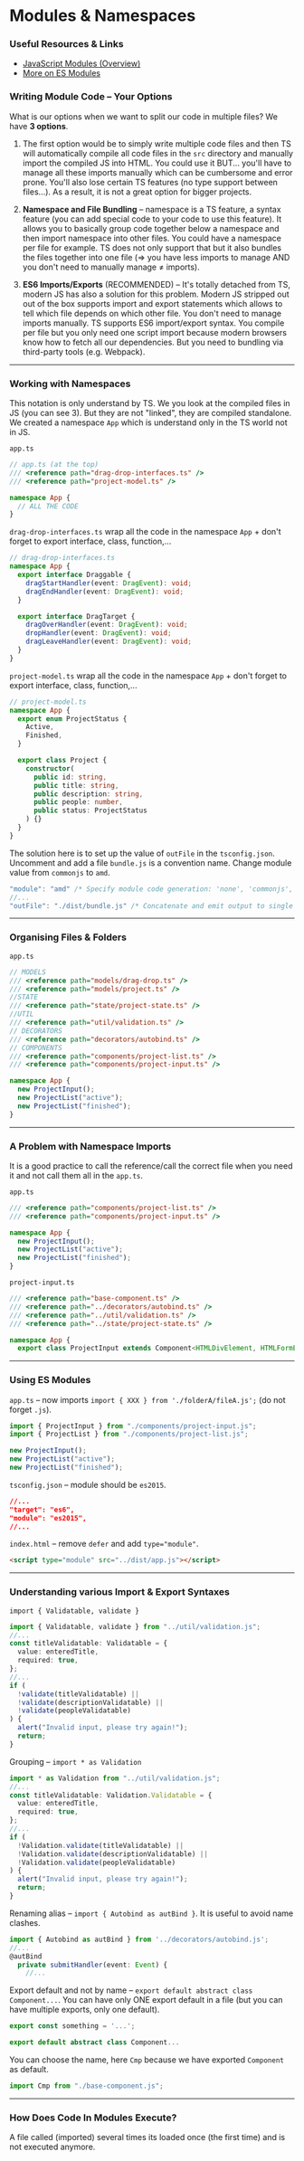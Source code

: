 # Modules & Namespaces

### Useful Resources & Links

- [JavaScript Modules (Overview)](https://medium.com/computed-comparisons/commonjs-vs-amd-vs-requirejs-vs-es6-modules-2e814b114a0b)
- [More on ES Modules](https://developer.mozilla.org/en-US/docs/Web/JavaScript/Guide/Modules)

### Writing Module Code – Your Options

What is our options when we want to split our code in multiple files? We have **3 options**.

1. The first option would be to simply write multiple code files and then TS will automatically compile all code files in the `src` directory and manually import the compiled JS into HTML. You could use it BUT... you'll have to manage all these imports manually which can be cumbersome and error prone. You'll also lose certain TS features (no type support between files...). As a result, it is not a great option for bigger projects.

2. **Namespace and File Bundling** – namespace is a TS feature, a syntax feature (you can add special code to your code to use this feature). It allows you to basically group code together below a namespace and then import namespace into other files. You could have a namespace per file for example. TS does not only support that but it also bundles the files together into one file (=> you have less imports to manage AND you don't need to manually manage ≠ imports).

3. **ES6 Imports/Exports** (RECOMMENDED) – It's totally detached from TS, modern JS has also a solution for this problem. Modern JS stripped out out of the box supports import and export statements which allows to tell which file depends on which other file. You don't need to manage imports manually. TS supports ES6 import/export syntax. You compile per file but you only need one script import because modern browsers know how to fetch all our dependencies. But you need to bundling via third-party tools (e.g. Webpack).

---

### Working with Namespaces

This notation is only understand by TS. We you look at the compiled files in JS (you can see 3). But they are not "linked", they are compiled standalone. We created a namespace `App` which is understand only in the TS world not in JS.

`app.ts`

```ts
// app.ts (at the top)
/// <reference path="drag-drop-interfaces.ts" />
/// <reference path="project-model.ts" />

namespace App {
  // ALL THE CODE
}
```

`drag-drop-interfaces.ts` wrap all the code in the namespace `App` + don't forget to export interface, class, function,...

```ts
// drag-drop-interfaces.ts
namespace App {
  export interface Draggable {
    dragStartHandler(event: DragEvent): void;
    dragEndHandler(event: DragEvent): void;
  }

  export interface DragTarget {
    dragOverHandler(event: DragEvent): void;
    dropHandler(event: DragEvent): void;
    dragLeaveHandler(event: DragEvent): void;
  }
}
```

`project-model.ts` wrap all the code in the namespace `App` + don't forget to export interface, class, function,...

```ts
// project-model.ts
namespace App {
  export enum ProjectStatus {
    Active,
    Finished,
  }

  export class Project {
    constructor(
      public id: string,
      public title: string,
      public description: string,
      public people: number,
      public status: ProjectStatus
    ) {}
  }
}
```

The solution here is to set up the value of `outFile` in the `tsconfig.json`. Uncomment and add a file `bundle.js` is a convention name. Change module value from `commonjs` to `amd`.

```ts
"module": "amd" /* Specify module code generation: 'none', 'commonjs', 'amd', 'system', 'umd', 'es2015', 'es2020', or 'ESNext'. */,
//...
"outFile": "./dist/bundle.js" /* Concatenate and emit output to single file. */,
```

---

### Organising Files & Folders

`app.ts`

```ts
// MODELS
/// <reference path="models/drag-drop.ts" />
/// <reference path="models/project.ts" />
//STATE
/// <reference path="state/project-state.ts" />
//UTIL
/// <reference path="util/validation.ts" />
// DECORATORS
/// <reference path="decorators/autobind.ts" />
// COMPONENTS
/// <reference path="components/project-list.ts" />
/// <reference path="components/project-input.ts" />

namespace App {
  new ProjectInput();
  new ProjectList("active");
  new ProjectList("finished");
}
```

---

### A Problem with Namespace Imports

It is a good practice to call the reference/call the correct file when you need it and not call them all in the `app.ts`.

`app.ts`

```ts
/// <reference path="components/project-list.ts" />
/// <reference path="components/project-input.ts" />

namespace App {
  new ProjectInput();
  new ProjectList("active");
  new ProjectList("finished");
}
```

`project-input.ts`

```ts
/// <reference path="base-component.ts" />
/// <reference path="../decorators/autobind.ts" />
/// <reference path="../util/validation.ts" />
/// <reference path="../state/project-state.ts" />

namespace App {
  export class ProjectInput extends Component<HTMLDivElement, HTMLFormElement> {...}
```

---

### Using ES Modules

`app.ts` – now imports `import { XXX } from './folderA/fileA.js';` (do not forget `.js`).

```ts
import { ProjectInput } from "./components/project-input.js";
import { ProjectList } from "./components/project-list.js";

new ProjectInput();
new ProjectList("active");
new ProjectList("finished");
```

`tsconfig.json` – module should be `es2015`.

```json
//...
"target": "es6",
"module": "es2015",
//...
```

`index.html` – remove `defer` and add `type="module"`.

```html
<script type="module" src="../dist/app.js"></script>
```

---

### Understanding various Import & Export Syntaxes

`import { Validatable, validate }`

```ts
import { Validatable, validate } from "../util/validation.js";
//...
const titleValidatable: Validatable = {
  value: enteredTitle,
  required: true,
};
//...
if (
  !validate(titleValidatable) ||
  !validate(descriptionValidatable) ||
  !validate(peopleValidatable)
) {
  alert("Invalid input, please try again!");
  return;
}
```

Grouping – `import * as Validation`

```ts
import * as Validation from "../util/validation.js";
//...
const titleValidatable: Validation.Validatable = {
  value: enteredTitle,
  required: true,
};
//...
if (
  !Validation.validate(titleValidatable) ||
  !Validation.validate(descriptionValidatable) ||
  !Validation.validate(peopleValidatable)
) {
  alert("Invalid input, please try again!");
  return;
}
```

Renaming alias – `import { Autobind as autBind }`. It is useful to avoid name clashes.

```ts
import { Autobind as autBind } from '../decorators/autobind.js';
//...
@autBind
  private submitHandler(event: Event) {
    //...
```

Export default and not by name – `export default abstract class Component...`. You can have only ONE export default in a file (but you can have multiple exports, only one default).

```ts
export const something = '...';

export default abstract class Component...
```

You can choose the name, here `Cmp` because we have exported `Component` as default.

```ts
import Cmp from "./base-component.js";
```

---

### How Does Code In Modules Execute?

A file called (imported) several times its loaded once (the first time) and is not executed anymore.
